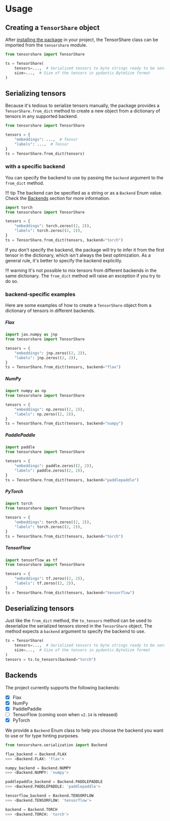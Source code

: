 # Usage

## Creating a `TensorShare` object

After [installing the package](../installation) in your project, the TensorShare class can be imported from the
`tensorshare` module.

```python
from tensorshare import TensorShare

ts = TensorShare(
    tensors=...,  # Serialized tensors to byte strings ready to be sent
    size=...,  # Size of the tensors in pydantic.ByteSize format
)
```

## Serializing tensors

Because it's tedious to serialize tensors manually, the package provides a `TensorShare.from_dict` method to create
a new object from a dictionary of tensors in any supported backend.

```python
from tensorshare import TensorShare

tensors = {
    "embeddings": ...,  # Tensor
    "labels": ...,  # Tensor
}
ts = TensorShare.from_dict(tensors)
```

### with a specific backend

You can specify the backend to use by passing the `backend` argument to the `from_dict` method.

!!! tip
    The backend can be specified as a string or as a `Backend` Enum value. Check the [Backends](#backends) section
    for more information.

```python
import torch
from tensorshare import TensorShare

tensors = {
    "embeddings": torch.zeros((2, 2)),
    "labels": torch.zeros((2, 2)),
}
ts = TensorShare.from_dict(tensors, backend="torch")
```

If you don't specify the backend, the package will try to infer it from the first tensor in the dictionary, which
isn't always the best optimization. As a general rule, it's better to specify the backend explicitly.

!!! warning
    It's not possible to mix tensors from different backends in the same dictionary.
    The `from_dict` method will raise an exception if you try to do so.

### backend-specific examples

Here are some examples of how to create a `TensorShare` object from a dictionary of tensors in different backends.

##### Flax

```python
import jax.numpy as jnp
from tensorshare import TensorShare

tensors = {
    "embeddings": jnp.zeros((2, 2)),
    "labels": jnp.zeros((2, 2)),
}
ts = TensorShare.from_dict(tensors, backend="flax")
```

##### NumPy

```python
import numpy as np
from tensorshare import TensorShare

tensors = {
    "embeddings": np.zeros((2, 2)),
    "labels": np.zeros((2, 2)),
}
ts = TensorShare.from_dict(tensors, backend="numpy")
```

##### PaddlePaddle

```python
import paddle
from tensorshare import TensorShare

tensors = {
    "embeddings": paddle.zeros((2, 2)),
    "labels": paddle.zeros((2, 2)),
}
ts = TensorShare.from_dict(tensors, backend="paddlepaddle")
```

##### PyTorch

```python
import torch
from tensorshare import TensorShare

tensors = {
    "embeddings": torch.zeros((2, 2)),
    "labels": torch.zeros((2, 2)),
}
ts = TensorShare.from_dict(tensors, backend="torch")
```

##### TensorFlow

```python
import tensorflow as tf
from tensorshare import TensorShare

tensors = {
    "embeddings": tf.zeros((2, 2)),
    "labels": tf.zeros((2, 2)),
}
ts = TensorShare.from_dict(tensors, backend="tensorflow")
```

## Deserializing tensors

Just like the `from_dict` method, the `to_tensors` method can be used to deserialize the serialized tensors
stored in the `TensorShare` object. The method expects a `backend` argument to specify the backend to use.

```python
ts = TensorShare(
    tensors=...,  # Serialized tensors to byte strings ready to be sent
    size=...,  # Size of the tensors in pydantic.ByteSize format
)
tensors = ts.to_tensors(backend="torch")
```

## Backends

The project currently supports the following backends:

* [x] Flax
* [x] NumPy
* [x] PaddlePaddle
* [ ] TensorFlow (coming soon when `v2.14` is released)
* [x] PyTorch

We provide a `Backend` Enum class to help you choose the backend you want to use or for type hinting purposes.

```python
from tensorshare.serialization import Backend

flax_backend = Backend.FLAX
>>> <Backend.FLAX: 'flax'>

numpy_backend = Backend.NUMPY
>>> <Backend.NUMPY: 'numpy'>

paddlepaddle_backend = Backend.PADDLEPADDLE
>>> <Backend.PADDLEPADDLE: 'paddlepaddle'>

tensorflow_backend = Backend.TENSORFLOW
>>> <Backend.TENSORFLOW: 'tensorflow'>

backend = Backend.TORCH
>>> <Backend.TORCH: 'torch'>
```